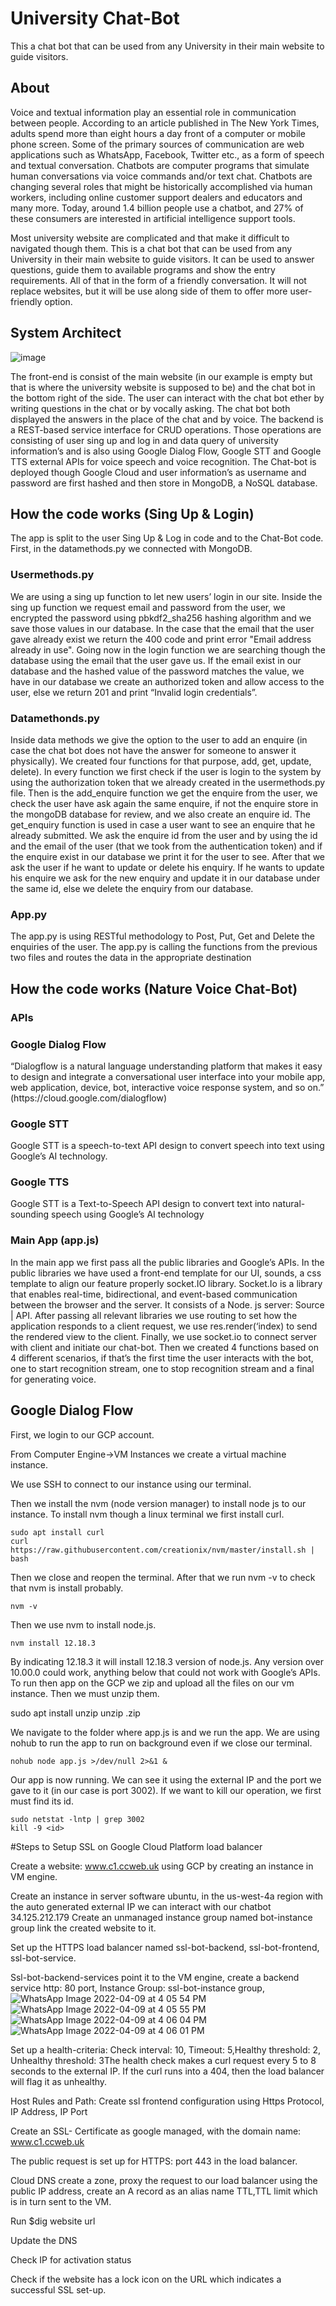 # University Chat-Bot
This a chat bot that can be used from any University in their main website to guide visitors.

<h2>About</h2>

Voice and textual information play an essential role in communication between people. According to an article published in The New York Times, adults spend more than eight hours a day front of a computer or mobile phone screen. Some of the primary sources of communication are web applications such as WhatsApp, Facebook, Twitter etc., as a form of speech and textual conversation. 
Chatbots are computer programs that simulate human conversations via voice commands and/or text chat. Chatbots are changing several roles that might be historically accomplished via human workers, including online customer support dealers and educators and many more. Today, around 1.4 billion people use a chatbot, and 27% of these consumers are interested in artificial intelligence support tools.

Most university website are complicated and that make it difficult to navigated though them. 
This is a chat bot that can be used from any University in their main website to guide visitors. It can be used to answer questions, guide them to available programs and show the entry requirements. All of that in the form of a friendly conversation. It will not replace websites, but it will be use along side of them to offer more user-friendly option. 

<h2>System Architect</h2>

![image](https://user-images.githubusercontent.com/103259172/162576570-cd8caca9-ad97-4ad7-bdb4-4128d174f1e5.png)

The front-end is consist of the main website (in our example is empty but that is where the university website is supposed to be) and the chat bot in the bottom right of the side. The user can interact with the chat bot ether by writing questions in the chat or by vocally asking. The chat bot both displayed the answers in the place of the chat and by voice. 
The backend is a REST-based service interface for CRUD operations. Those operations are consisting of user sing up and log in and data query of university information’s and is also using Google Dialog Flow, Google STT and Google TTS external APIs for voice speech and voice recognition. The Chat-bot is deployed though Google Cloud and user information’s as username and password are first hashed and then store in MongoDB, a NoSQL database. 


<h2>How the code works (Sing Up & Login)</h2>

The app is split to the user Sing Up & Log in code and to the Chat-Bot code.  First, in the datamethods.py we connected with MongoDB.

<h3>Usermethods.py</h3>
We are using a sing up function to let new users’ login in our site. Inside the sing up function we request email and password from the user, we encrypted the password using pbkdf2_sha256 hashing algorithm and we save those values in our database. In the case that the email that the user gave already exist we return the 400 code and print error "Email address already in use". 
Going now in the login function we are searching though the database using the email that the user gave us. If the email exist in our database and the hashed value of the password matches the value, we have in our database we create an authorized token and allow access to the user, else we return 201 and print “Invalid login credentials”. 

<h3>Datamethonds.py</h3>
Inside data methods we give the option to the user to add an enquire (in case the chat bot does not have the answer for someone to answer it physically). We created four functions for that purpose, add, get, update, delete). In every function we first check if the user is login to the system by using the authorization token that we already created in the usermethods.py file. Then is the add_enquire function we get the enquire from the user, we check the user have ask again the same enquire, if not the enquire store in the mongoDB database for review, and we also create an enquire id. The get_enquiry function is used in case a user want to see an enquire that he already submitted. We ask the enquire id from the user and by using the id and the email of the user (that we took from the authentication token) and if the enquire exist in our database we print it for the user to see. After that we ask the user if he want to update or delete his enquiry. If he wants to update his enquire we ask for the new enquiry and update it in our database under the same id, else we delete the enquiry from our database. 

<h3>App.py</h3>
The app.py is using RESTful methodology to Post, Put, Get and Delete the enquiries of the user. The app.py is calling the functions from the previous two files and routes the data in the appropriate destination  

<h2>How the code works (Nature Voice Chat-Bot)</h2>

<h3>APIs</h3>

<h3>Google Dialog Flow</h3>
“Dialogflow is a natural language understanding platform that makes it easy to design and integrate a conversational user interface into your mobile app, web application, device, bot, interactive voice response system, and so on.” (https://cloud.google.com/dialogflow)
<h3>Google STT</h3>
Google STT is a speech-to-text API design to convert speech into text using Google’s AI technology.
<h3>Google TTS</h3>
Google STT is a Text-to-Speech API design to convert text into natural-sounding speech using Google’s AI technology

<h3>Main App (app.js)</h3>
In the main app we first pass all the public libraries and Google’s APIs. In the public libraries we have used a front-end template for our UI, sounds, a css template to align our feature properly socket.IO library. Socket.Io is a library that enables real-time, bidirectional, and event-based communication between the browser and the server. It consists of a Node. js server: Source | API.
After passing all relevant libraries we use routing to set how the application responds to a client request, we use res.render(‘index) to send the rendered view to the client. Finally, we use socket.io to connect server with client and initiate our chat-bot. Then we created 4 functions based on 4 different scenarios, if that’s the first time the user interacts with the bot, one to start recognition stream, one to stop recognition stream and a final for generating voice. 

<h2>Google Dialog Flow</h2>
First, we login to our GCP account. 

From Computer Engine->VM Instances we create a virtual machine instance. 

We use SSH to connect to our instance using our terminal. 

Then we install the nvm (node version manager) to install node js to our instance. To install nvm though a linux terminal we first install curl.

    sudo apt install curl
    curl https://raw.githubusercontent.com/creationix/nvm/master/install.sh | bash
  
Then we close and reopen the terminal. After that we run nvm -v to check that nvm is install probably.

	nvm -v
  
Then we use nvm to install node.js.

	nvm install 12.18.3 
  
By indicating 12.18.3 it will install 12.18.3 version of node.js. Any version over 10.00.0 could work, anything below that could not work with Google’s APIs. 
To run then app on the GCP we zip and upload all the files on our vm instance. Then we must unzip them.

  sudo apt install unzip
  unzip <name>.zip
  
We navigate to the folder where app.js is and we run the app. We are using nohub to run the app to run on background even if we close our terminal. 
  
	nohub node app.js >/dev/null 2>&1 &
  
Our app is now running. We can see it using the external IP and the port we gave to it (in our case is port 3002).
If we want to kill our operation, we first must find its id.
  
	sudo netstat -lntp | grep 3002
	kill -9 <id>
#Steps to Setup SSL on Google Cloud Platform load balancer
 
Create a website: www.c1.ccweb.uk using GCP by creating an instance in VM engine.
	
Create an instance in server software ubuntu, in the us-west-4a region with the auto generated external IP we can interact with our chatbot 34.125.212.179
Create an unmanaged instance group named bot-instance group link the created website to it.
	
Set up the HTTPS load balancer named ssl-bot-backend, ssl-bot-frontend, ssl-bot-service.
	
Ssl-bot-backend-services point it to the VM engine, create a backend service http: 80 port, Instance Group: ssl-bot-instance group, 
![WhatsApp Image 2022-04-09 at 4 05 54 PM](https://user-images.githubusercontent.com/103321549/162586447-b0fdfe96-7481-4d0b-b72e-f9b9afbb8b9f.jpeg)
![WhatsApp Image 2022-04-09 at 4 05 55 PM](https://user-images.githubusercontent.com/103321549/162586452-524372b3-6008-4f5e-b5b5-0b6d166bd48f.jpeg)
![WhatsApp Image 2022-04-09 at 4 06 04 PM](https://user-images.githubusercontent.com/103321549/162586457-7f5008a3-4e53-457b-88db-8ac0fb43163c.jpeg)
![WhatsApp Image 2022-04-09 at 4 06 01 PM](https://user-images.githubusercontent.com/103321549/162586468-4128df83-80fb-40ed-96b2-0fa67d31ac07.jpeg)

Set up a health-criteria: Check interval: 10, Timeout: 5,Healthy threshold: 2, Unhealthy threshold: 3The health check makes a curl request every 5 to 8 seconds to the external IP. If the curl runs into a 404, then the load balancer will flag it as unhealthy.
	
Host Rules and Path: Create ssl frontend configuration using Https Protocol, IP Address, IP Port
 
Create an SSL- Certificate as google managed, with the domain name: www.c1.ccweb.uk

 
The public request is set up for HTTPS: port 443 in the load balancer.
	
Cloud DNS create a zone, proxy the request to our load balancer using the public IP address, create an A record as an alias name TTL,TTL limit which is in turn sent to the VM.
	
Run $dig website url
	
Update the DNS
	
Check IP for activation status
	
Check if the website has a lock icon on the URL which indicates a successful SSL set-up.
